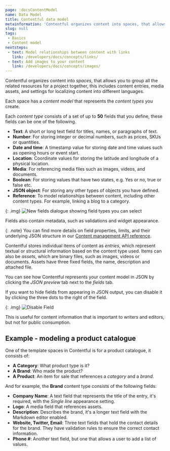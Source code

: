 ```yaml
---
page: :docsContentModel
name: Data Model
title: Contentful data model
metainformation: 'Contentful organizes content into spaces, that allows you to group all the related resources for a project together, this includes content entries, media assets, and settings for localizing content into different languages.'
slug: null
tags:
 - Basics
 - Content model
nextsteps:
 - text: Model relationships between content with links
   link: /developers/docs/concepts/links/
 - text: Add images to your content
   link: /developers/docs/concepts/images/
---
```


Contentful organizes content into _spaces_, that allows you to group all the related resources for a project together, this includes content entries, media assets, and settings for localizing content into different languages.

Each space has a _content model_ that represents the _content types_ you create.

Each _content type_ consists of a set of up to **50** fields that you define, these fields can be one of the following.

- **Text**: A short or long text field for titles, names, or paragraphs of text.
- **Number**: For storing integer or decimal numbers, such as prices, SKUs or quantities.
- **Date and time**: A timestamp value for storing date and time values such as opening hours or event start.
- **Location**: Coordinate values for storing the latitude and longitude of a physical location.
- **Media**: For referencing media files such as images, videos, and documents.
- **Boolean**: For storing values that have two states, e.g. Yes or no, true or false etc.
- **JSON object**: For storing any other types of objects you have defined.
- **Reference**: To model relationships between content, including other content types. For example, linking a blog to a category.

{: .img}
![New fields dialogue showing field types you can select](https://images.contentful.com/tz3n7fnw4ujc/5T9aAqcOrKOmGgYSwGq22s/530cf1377a1a16709df46fa4b3f2b106/0F75057E-1696-4631-86A6-AAC78904098F.png_dl_1)

Fields also contain metadata, such as validations and widget appearance.

{: .note}
You can find more details on field properties, limits, and their underlying JSON structure in our [Content management API reference](/developers/docs/references/content-management-api/#/reference/content-types).

Contentful stores individual items of content as _entries_, which represent textual or structural information based on the content type used. Items can also be _assets_, which are binary files, such as images, videos or documents. Assets have three fixed fields, the name, description and attached file.

You can see how Contentful represents your content model in JSON by clicking the _JSON preview_ tab next to the _fields_ tab.

If you want to hide fields from appearing in JSON output, you can disable it by clicking the three dots to the right of the field.

{: .img}
![Disable Field](https://images.contentful.com/tz3n7fnw4ujc/3OjFlMBvmEu86ig0Yeoi6m/f6df20bb8baca265f34176295c753187/ECFFF57E-2FB6-44D5-B677-F0B58B3F43B4.png_dl_1)

This is useful for content information that is important to writers and editors, but not for public consumption.

## Example - modeling a product catalogue

One of the template spaces in Contentful is for a product catalogue, it consists of:

- **A Category**: What product type is it?
- **A Brand**: Who made the product?
- **A Product**: An item for sale that references a _category_ and a _brand_.

And for example, the **Brand** content type consists of the following fields:

- **Company Name**: A text field that represents the title of the entry, it's required, with the _Single line_ appearance setting.
- **Logo**: A media field that references assets.
- **Description**: Describes the brand, it's a longer text field with the Markdown editor enabled.
- **Website, Twitter, Email**: Three text fields that hold the contact details for the brand. They have validation rules to ensure the correct contact information.
- **Phone #**: Another text field, but one that allows a user to add a list of values.
